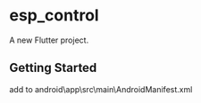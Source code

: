 # esp_control

A new Flutter project.

## Getting Started

add to android\app\src\main\AndroidManifest.xml
<uses-permission android:name="android.permission.INTERNET" />
<uses-permission android:name="android.permission.ACCESS_NETWORK_STATE" />
